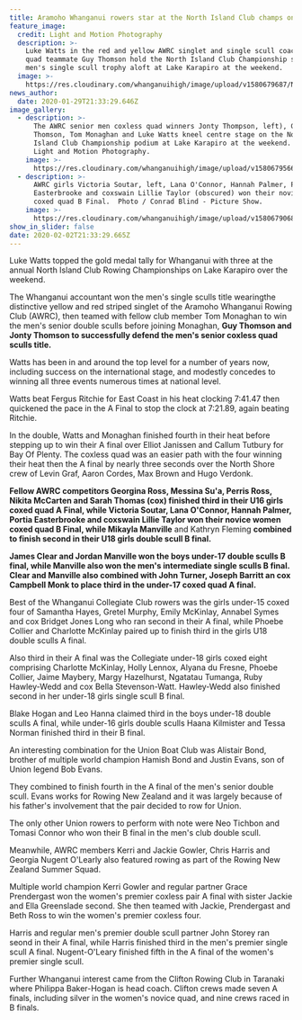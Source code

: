 ```yaml
---
title: Aramoho Whanganui rowers star at the North Island Club champs on Lake Karapiro
feature_image:
  credit: Light and Motion Photography
  description: >-
    Luke Watts in the red and yellow AWRC singlet and single scull coach and
    quad teammate Guy Thomson hold the North Island Club Championship senior
    men's single scull trophy aloft at Lake Karapiro at the weekend.
  image: >-
    https://res.cloudinary.com/whanganuihigh/image/upload/v1580679687/News/guy_thomson_chron_30.1.20.photo.Ligh_and_Motion_Photography.jpg
news_author:
  date: 2020-01-29T21:33:29.646Z
image_gallery:
  - description: >-
      The AWRC senior men coxless quad winners Jonty Thompson, left), Guy
      Thomson, Tom Monaghan and Luke Watts kneel centre stage on the North
      Island Club Championship podium at Lake Karapiro at the weekend.  Photo /
      Light and Motion Photography.
    image: >-
      https://res.cloudinary.com/whanganuihigh/image/upload/v1580679566/News/Ex_Jonty_guy_Thomson._Chron_30.1.20._Light_and_Motion_Photography.jpg
  - description: >-
      AWRC girls Victoria Soutar, left, Lana O'Connor, Hannah Palmer, Portia
      Easterbrooke and coxswain Lillie Taylor (obscured) won their novice women
      coxed quad B Final.  Photo / Conrad Blind - Picture Show.
    image: >-
      https://res.cloudinary.com/whanganuihigh/image/upload/v1580679068/News/Photo_MUL_was_given_for_sports_facebook.jpg
show_in_slider: false
date: 2020-02-02T21:33:29.665Z
---
```

Luke Watts topped the gold medal tally for Whanganui with three at the annual North Island Club Rowing Championships on Lake Karapiro over the weekend.

The Whanganui accountant won the men's single sculls title wearingthe distinctive yellow and red striped singlet of the Aramoho Whanganui Rowing Club (AWRC), then teamed with fellow club member Tom Monaghan to win the men's senior double sculls before joining Monaghan, **Guy Thomson and Jonty Thomson to successfully defend the men's senior coxless quad sculls title.**

Watts has been in and around the top level for a number of years now, including success on the international stage, and modestly concedes to winning all three events numerous times at national level.

Watts beat Fergus Ritchie for East Coast in his heat clocking 7:41.47 then quickened the pace in the A Final to stop the clock at 7:21.89, again beating Ritchie.

In the double, Watts and Monaghan finished fourth in their heat before stepping up to win their A final over Elliot Janissen and Callum Tutbury for Bay Of Plenty. The coxless quad was an easier path with the four winning their heat then the A final by nearly three seconds over the North Shore crew of Levin Graf, Aaron Cordes, Max Brown and Hugo Verdonk.

**Fellow AWRC competitors Georgina Ross, Messina Su'a, Perris Ross, Nikita McCarten and Sarah Thomas (cox) finished third in their U16 girls coxed quad A Final, while Victoria Soutar, Lana O'Connor, Hannah Palmer, Portia Easterbrooke and coxswain Lillie Taylor won their novice women coxed quad B Final, while Mikayla Manville** and Kathryn Fleming **combined to finish second in their U18 girls double scull B final.**

**James Clear and Jordan Manville won the boys under-17 double sculls B final, while Manville also won the men's intermediate single sculls B final. Clear and Manville also combined with John Turner, Joseph Barritt an cox Campbell Monk to place third in the under-17 coxed quad A final.**

Best of the Whanganui Collegiate Club rowers was the girls under-15 coxed four of Samantha Hayes, Gretel Murphy, Emily McKinlay, Annabel Symes and cox Bridget Jones Long who ran second in their A final, while Phoebe Collier and Charlotte McKinlay paired up to finish third in the girls U18 double sculls A final.

Also third in their A final was the Collegiate under-18 girls coxed eight comprising Charlotte McKinlay, Holly Lennox, Alyana du Fresne, Phoebe Collier, Jaime Maybery, Margy Hazelhurst, Ngatatau Tumanga, Ruby Hawley-Wedd and cox Bella Stevenson-Watt. Hawley-Wedd also finished second in her under-18 girls single scull B final.

Blake Hogan and Leo Hanna claimed third in the boys under-18 double sculls A final, while under-16 girls double sculls Haana Kilmister and Tessa Norman finished third in their B final.

An interesting combination for the Union Boat Club was Alistair Bond, brother of multiple world champion Hamish Bond and Justin Evans, son of Union legend Bob Evans.

They combined to finish fourth in the A final of the men's senior double scull. Evans works for Rowing New Zealand and it was largely because of his father's involvement that the pair decided to row for Union.

The only other Union rowers to perform with note were Neo Tichbon and Tomasi Connor who won their B final in the men's club double scull.

Meanwhile, AWRC members Kerri and Jackie Gowler, Chris Harris and Georgia Nugent O'Learly also featured rowing as part of the Rowing New Zealand Summer Squad.

Multiple world champion Kerri Gowler and regular partner Grace Prendergast won the women's premier coxless pair A final with sister Jackie and Ella Greenslade second. She then teamed with Jackie, Prendergast and Beth Ross to win the women's premier coxless four.

Harris and regular men's premier double scull partner John Storey ran seond in their A final, while Harris finished third in the men's premier single scull A final. Nugent-O'Leary finished fifth in the A final of the women's premier single scull.

Further Whanganui interest came from the Clifton Rowing Club in Taranaki where Philippa Baker-Hogan is head coach. Clifton crews made seven A finals, including silver in the women's novice quad, and nine crews raced in B finals.
